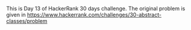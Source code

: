 
This is Day 13 of HackerRank 30 days challenge. The original problem is given in https://www.hackerrank.com/challenges/30-abstract-classes/problem